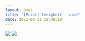 ```yaml
---
layout: post
title: "[Print] Innigkeit - zine"
date: 2022-06-21 19:48:10
---
```


<img src="{{ site.baseurl }}_site/assets/pics/innigkeit/1.png">
<img src="{{ site.baseurl }}site/assets/pics/innigkeit/1.png">



